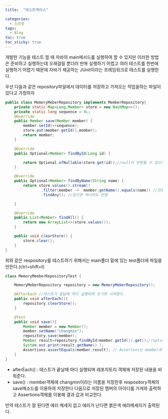 ```yaml
---
title:  "테스트케이스"

categories:
  - 스프링
tags:
  - Blog
toc: true
toc_sticky: true
---
```


개발한 기능을 테스트 할 때 자바의 main메서드를 실행하여 할 수 있지만 이러한 방법은 준비하고 실행하는데 오래걸릴 뿐더러 반복 실행하기 어렵고 여러 테스트를 한번에 실행하기 어렵기 때문에 자바가 제공하는 JUnit이라는 프레임워크로 테스트를 실행한다.

우선 다음과 같은 repository파일에서 데이터를 저장하고 가져오는 작업을하는 파일이 있다고 가정하자

```java
public class MemoryMeberRepository implements MemberRepository{
    private static Map<Long,Member> store = new HashMap<>();
    private static long sequence = 0L;
    @Override
    public Member save(Member member) {
        member.setId(++sequence);
        store.put(member.getId(),member);
        return member;
    }

    @Override
    public Optional<Member> findById(Long id) {

        return Optional.ofNullable(store.get(id));//null이 반횐될 수 있으므로 null이여도 전달된다.
    }

    @Override
    public Optional<Member> findByName(String name) {
        return store.values().stream()
                .filter(member ->  member.getName().equals(name)) //전달된 name과 같은게 있는지 확인
                .findAny(); //있다면 하나라도 반환

    }

    @Override
    public List<Member> findAll() {
        return new ArrayList<>(store.values());
    }

    public void clearStore() {
        store.clear();
    }
}
```

위와 같은 respository를 테스트하기 위해서는 main폴더 밑에 있는 test폴더에 파일을 만든다.(ctrl+shift+t)

```java
class MemoryMemberRepositoryTest {

    MemoryMeberRepository repository = new MemoryMeberRepository();

    @AfterEach //테스트가 끝날때 마다 실행되며 초기화 시켜준다.
    public void afterEach(){
        repository.clearStore();
    }

    @Test
    public void save(){
        Member member = new Member();
        member.setName("changmin");
        repository.save(member);
        Member result=repository.findById(member.getId()).get();//optional객체는 get으로 값 꺼내기 가능
        System.out.print(result.getName() );
        Assertions.assertEquals(member,result); // Assertons는 member와 result가 같은지 확인 다르면 에러 발생
    }
}
```

- afterEach() : 테스트가 끝날때 마다 실행되며 레포지토리 객체에 저장된 내용을 비워준다.
- save() : member객체에 changmin이라는 이름을 저장한후 respository객체의 save메소드를 이용하여 저장한다 다음으로 저장된 멤버의 아이디를 가져와 출력하고 Assertions객체를 이용해 결과 값과 비교한다.

만약 테스트가 잘 된다면 에러 메세지 없고 에러가 난다면 붉은색 에러메세지가 출력된다.